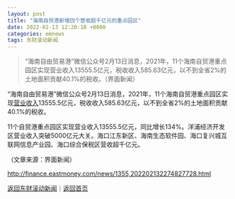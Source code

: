 ```yaml
---
layout: post
title: "海南自贸港新增四个营收超千亿元的重点园区"
date: 2022-02-13 12:20:10 +0800
categories: emnews
tags: 东财滚动新闻
---
```

> “海南自由贸易港”微信公众号2月13日消息，2021年，11个海南自贸港重点园区实现营业收入13555.5亿元，税收收入585.63亿元，以不到全省2%的土地面积贡献40.1%的税收。（界面新闻）

<p>“海南自由贸易港”微信公众号2月13日消息，2021年，11个海南自贸港重点园区实现<span id="Info.3323"><a href="http://data.eastmoney.com/bbsj/" class="infokey">营业收入</a></span>13555.5亿元，税收收入585.63亿元，以不到全省2%的土地面积贡献40.1%的税收。</p><p>11个自贸港重点园区实现营业收入13555.5亿元，同比增长134%。洋浦经济开发区营业收入突破5000亿元大关。海口江东新区、海南生态软件园、海口复兴城互联网信息产业园、海口综合保税区营收超千亿元。</p><p class="em_media">（文章来源：界面新闻）</p>

<http://finance.eastmoney.com/news/1355,202202132274827728.html>

[返回东财滚动新闻](//finews.withounder.com/emnews/)｜[返回首页](//finews.withounder.com/)